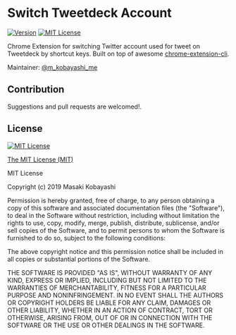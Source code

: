 # Switch Tweetdeck Account
[![Version](https://img.shields.io/badge/Version-1.1-blue.svg?style=for-the-badge)](https://chrome.google.com/webstore/detail/switch-tweetdeck-account/jhclgjipjcengbapikaenmopdinlnpin)
[![MIT License](https://img.shields.io/github/license/mkobayashime/switch-tweetdeck-account.svg?style=for-the-badge)](https://github.com/mkobayashime/switch-tweetdeck-account/blob/master/LICENSE)

Chrome Extension for switching Twitter account used for tweet on Tweetdeck by shortcut keys.
Built on top of awesome [chrome-extension-cli](https://github.com/dutiyesh/chrome-extension-cli).

Maintainer: [@m_kobayashi_me](https://twitter.com/m_kobayashi_me)

## Contribution

Suggestions and pull requests are welcomed!.

## License

[![MIT License](https://img.shields.io/github/license/mkobayashime/switch-tweetdeck-account.svg?style=for-the-badge)](https://github.com/mkobayashime/switch-tweetdeck-account/blob/master/LICENSE)

[The MIT License (MIT)](https://opensource.org/licenses/mit-license.php)

MIT License

Copyright (c) 2019 Masaki Kobayashi

Permission is hereby granted, free of charge, to any person obtaining a copy
of this software and associated documentation files (the "Software"), to deal
in the Software without restriction, including without limitation the rights
to use, copy, modify, merge, publish, distribute, sublicense, and/or sell
copies of the Software, and to permit persons to whom the Software is
furnished to do so, subject to the following conditions:

The above copyright notice and this permission notice shall be included in all
copies or substantial portions of the Software.

THE SOFTWARE IS PROVIDED "AS IS", WITHOUT WARRANTY OF ANY KIND, EXPRESS OR
IMPLIED, INCLUDING BUT NOT LIMITED TO THE WARRANTIES OF MERCHANTABILITY,
FITNESS FOR A PARTICULAR PURPOSE AND NONINFRINGEMENT. IN NO EVENT SHALL THE
AUTHORS OR COPYRIGHT HOLDERS BE LIABLE FOR ANY CLAIM, DAMAGES OR OTHER
LIABILITY, WHETHER IN AN ACTION OF CONTRACT, TORT OR OTHERWISE, ARISING FROM,
OUT OF OR IN CONNECTION WITH THE SOFTWARE OR THE USE OR OTHER DEALINGS IN THE
SOFTWARE.
